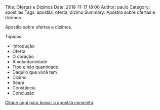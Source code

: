 Title: Ofertas e Dízimos
Date: 2018-11-17 18:00
Author: paulo
Category: apostilas
Tags: apostila, oferta, dízimo
Summary: Apostila sobre ofertas e dízimos

Apostila sobre ofertas e dízimos.

Tópicos:

- Introdução
- Oferta
- O coração
- A voluntariedade
- Tipo e não quantidade
- Daquilo que você tem
- Dízimo
- Seara
- Constância
- Conclusão

[Clique aqui para baixar a apostila completa](https://www.dropbox.com/s/v8zba8sgdlumswf/Ofertas%20e%20D%C3%ADzimos.pdf?dl=1)